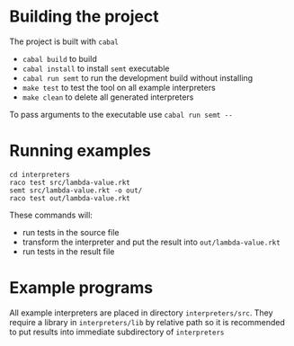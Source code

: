 # Building the project
The project is built with `cabal`

- `cabal build` to build
- `cabal install` to install `semt` executable
- `cabal run semt` to run the development build without installing
- `make test` to test the tool on all example interpreters
- `make clean` to delete all generated interpreters

To pass arguments to the executable use `cabal run semt --`

# Running examples
```
cd interpreters
raco test src/lambda-value.rkt
semt src/lambda-value.rkt -o out/
raco test out/lambda-value.rkt
```

These commands will:
- run tests in the source file
- transform the interpreter and put the result into `out/lambda-value.rkt`
- run tests in the result file

# Example programs
All example interpreters are placed in directory `interpreters/src`.
They require a library in `interpreters/lib` by relative path so it is recommended to put results into immediate subdirectory of `interpreters`

